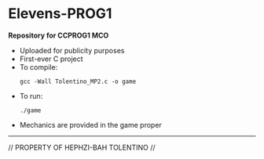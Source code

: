 # Elevens-PROG1
**Repository for CCPROG1 MCO**
- Uploaded for publicity purposes
- First-ever C project
- To compile:
  ```
  gcc -Wall Tolentino_MP2.c -o game
  ```
- To run:
  ```
  ./game
  ```
- Mechanics are provided in the game proper

---
// PROPERTY OF HEPHZI-BAH TOLENTINO //

